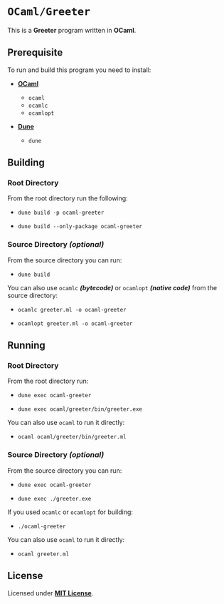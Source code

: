 # `OCaml/Greeter`

This is a **Greeter** program written in **OCaml**.

## Prerequisite

To run and build this program you need to install:

* [**OCaml**](https://ocaml.org/install)
  * `ocaml`
  * `ocamlc`
  * `ocamlopt`

* [**Dune**](https://dune.readthedocs.io/en/latest/quick-start.html)
  * `dune`

## Building

### Root Directory

From the root directory run the following:

* ```
  dune build -p ocaml-greeter
  ```
* ```
  dune build --only-package ocaml-greeter
  ```

### Source Directory _(optional)_

From the source directory you can run:

* ```
  dune build
  ```

You can also use `ocamlc` _**(bytecode)**_ or `ocamlopt` _**(native code)**_ from the source directory:

* ```
  ocamlc greeter.ml -o ocaml-greeter
  ```
* ```
  ocamlopt greeter.ml -o ocaml-greeter
  ```

## Running

### Root Directory

From the root directory run:

* ```
  dune exec ocaml-greeter
  ```
* ```
  dune exec ocaml/greeter/bin/greeter.exe
  ```

You can also use `ocaml` to run it directly:

* ```
  ocaml ocaml/greeter/bin/greeter.ml
  ```

### Source Directory _(optional)_

From the source directory you can run:

* ```
  dune exec ocaml-greeter
  ```
* ```
  dune exec ./greeter.exe
  ```

If you used `ocamlc` or `ocamlopt` for building:

* ```
  ./ocaml-greeter
  ```

You can also use `ocaml` to run it directly:

* ```
  ocaml greeter.ml
  ```

## License

Licensed under [**MIT License**](LICENSE).
